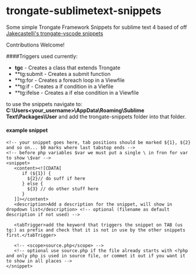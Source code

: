 # trongate-sublimetext-snippets
Some simple Trongate Framework Snippets for sublime text 4 based of off
[Jakecastelli's trongate-vscode snippets](https://github.com/jakecastelli/trongate-vscode "jakecastelli\trongate-vscode Github")

Contributions Welcome!

####Triggers used currently:
+ **tgc**       - Creates a class that extends Trongate
+ **tg:submit   - Creates a submit function
+ **tg:for      - Creates a foreach loop in a Viewfile
+ **tg:if       - Creates a if condition in a Viefile
+ **tg:ifelse   - Creates a if else condition in a Viewfile

to use the snippets navigate to: **C:\Users\<your_username>\AppData\Roaming\Sublime Text\Packages\User**
and add the trongate-snippets folder into that folder.

#### example snippet

```
<!-- your snippet goes here, tab positions should be marked ${1}, ${2} and so on... $0 marks where last tabstop ends -->
<!-- before php variables $var we must put a single \ in fron for var to show \$var -->
<snippet>
   <content><![CDATA[
      if (${1}) {
        ${2}// do suff if here
      } else {
        ${3} // do other stuff here
      }
   ]]></content>
   <description>Add a description for the snippet, will show in dropdown list</description> <!-- optional (filename as default description if not used) -->
  
   <tabTrigger>add the keyword that triggers the snippet on TAB (us tg:) as prefix and check that it is not in use by the other snippets first.</tabTrigger>
    
   <!-- <scope>source.php</scope> -->
   <!-- optional use source.php if the file already starts with <?php and only php is used in source file, or commet it out if you want it to show in all places --> 
</snippet>
```

